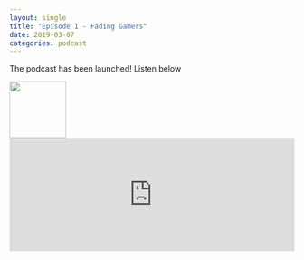 ```yaml
---
layout: single
title: "Episode 1 - Fading Gamers"
date: 2019-03-07
categories: podcast
---
```


The podcast has been launched! Listen below

<a href="https://open.spotify.com/show/5u6qyzeOUh3gIfsuNpjJTj">
<img src=“/images/Spotify.png” style="width:100px;height:100px;border:0;">
</a>

<iframe width="100%" height="200" src="https://player.whooshkaa.com/player/episode/id/341112?visual=true&sharing=true" frameborder="0" Ng style="width: 100%; height: 200px"></iframe>

 


<!--stackedit_data:
eyJoaXN0b3J5IjpbLTEwNDM5MDk0ODksLTc3MDA4OTM1OSwtMT
YwNjcxNjQzMiwtMzY0MDI1ODQ0LDE0OTE0MDY4OTIsMTEzMDIx
ODExNiwtMjA4ODc0NjYxMl19
-->